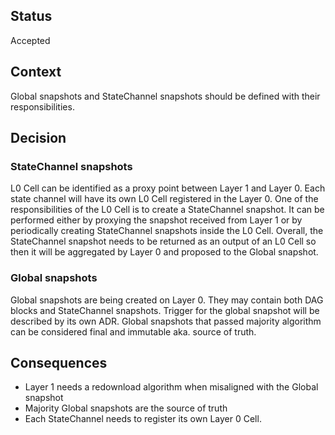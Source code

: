 
## Status

Accepted

## Context

Global snapshots and StateChannel snapshots should be defined with their
responsibilities.

## Decision

### StateChannel snapshots

L0 Cell can be identified as a proxy point between Layer 1 and Layer 0. Each
state channel will have its own L0 Cell registered in the Layer 0. One of the
responsibilities of the L0 Cell is to create a StateChannel snapshot. It can be
performed either by proxying the snapshot received from Layer 1 or by
periodically creating StateChannel snapshots inside the L0 Cell. Overall, the
StateChannel snapshot needs to be returned as an output of an L0 Cell so then it
will be aggregated by Layer 0 and proposed to the Global snapshot.

### Global snapshots

Global snapshots are being created on Layer 0. They may contain both DAG blocks and
StateChannel snapshots. Trigger for the global snapshot will be described by its
own ADR. Global snapshots that passed majority algorithm can be considered final
and immutable aka. source of truth.

## Consequences

- Layer 1 needs a redownload algorithm when misaligned with the Global snapshot
- Majority Global snapshots are the source of truth
- Each StateChannel needs to register its own Layer 0 Cell.

